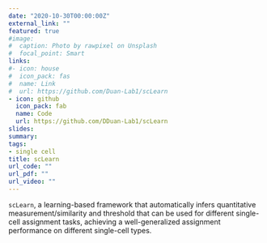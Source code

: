 ```yaml
---
date: "2020-10-30T00:00:00Z"
external_link: ""
featured: true
#image:
#  caption: Photo by rawpixel on Unsplash
#  focal_point: Smart
links:
#- icon: house
#  icon_pack: fas
#  name: Link
#  url: https://github.com/Duan-Lab1/scLearn
- icon: github
  icon_pack: fab
  name: Code
  url: https://github.com/DDuan-Lab1/scLearn
slides: 
summary:
tags:
- single cell
title: scLearn
url_code: ""
url_pdf: ""
url_video: ""
---
```


`scLearn`, a learning-based framework that automatically infers quantitative measurement/similarity and threshold that can be used for different single-cell assignment tasks, achieving a well-generalized assignment performance on different single-cell types. 